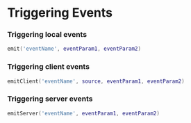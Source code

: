 # Triggering Events

### Triggering local events

```lua
emit('eventName', eventParam1, eventParam2)
```

### Triggering client events

```lua
emitClient('eventName', source, eventParam1, eventParam2)
```
### Triggering server events

```lua
emitServer('eventName', eventParam1, eventParam2)
```